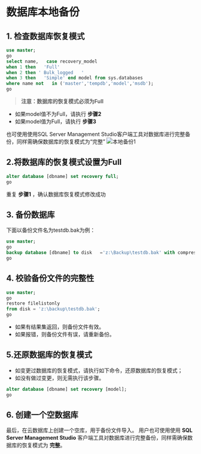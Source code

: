 # 数据库本地备份

## 1.  检查数据库恢复模式
```SQL
use master;
go
select name,   case recovery_model
when 1 then   'Full'
when 2 then ' Bulk_logged   '
when 3 then   'Simple' end model from sys.databases
where name not   in ('master','tempdb','model','msdb');
go
```

>**注意：数据库的恢复模式必须为Full**
- 如果model值不为Full，请执行 **步骤2**
- 如果model值为Full，请执行 **步骤3**

也可使用使用SQL Server Management Studio客户端工具对数据库进行完整备份，同样需确保数据库的恢复模式为“完整”
![本地备份1](../../../../../image/RDS/Backup-Local-Database-1.png)

## 2.将数据库的恢复模式设置为Full
```SQL
alter database [dbname] set recovery full;
go
```

重复 **步骤1** ，确认数据库恢复模式修改成功

## 3.  备份数据库
下面以备份文件名为testdb.bak为例：
```SQL
use master;
go
backup database [dbname] to disk   ='z:\Backup\testdb.bak' with compression,init,stats=5;
go
```
## 4. 校验备份文件的完整性
```SQL
use master;
go
restore filelistonly 
from disk = 'z:\backup\testdb.bak';
go
```
- 如果有结果集返回，则备份文件有效。
- 如果报错，则备份文件有误，请重新备份。



## 5.还原数据库的恢复模式
- 如变更过数据库的恢复模式，请执行如下命令，还原数据库的恢复模式；
- 如没有做过变更，则无需执行该步骤。
```SQL
alter database [dbname] set recovery [model];
go
```


## 6.    创建一个空数据库
最后，在云数据库上创建一个空库，用于备份文件导入。
用户也可使用使用 **SQL Server Management Studio** 客户端工具对数据库进行完整备份，同样需确保数据库的恢复模式为 **完整**。
